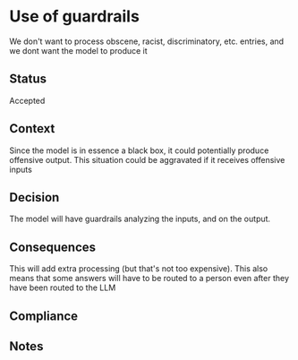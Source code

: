 # Use of guardrails
We don't want to process obscene, racist, discriminatory, etc. entries, and we
dont want the model to produce it

## Status
Accepted

## Context
Since the model is in essence a black box, it could potentially produce offensive
output. This situation could be aggravated if it receives offensive inputs 

## Decision
The model will have guardrails analyzing the inputs, and on the output.

## Consequences
This will add extra processing (but that's not too expensive).
This also means that some answers will have to be routed to a person even after
they have been routed to the LLM

## Compliance

## Notes
